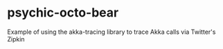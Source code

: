 psychic-octo-bear
=================

Example of using the akka-tracing library to trace Akka calls via Twitter's Zipkin
